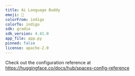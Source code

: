 ```yaml
---
title: Ai Language Buddy
emoji: 🚀
colorFrom: indigo
colorTo: indigo
sdk: gradio
sdk_version: 4.41.0
app_file: app.py
pinned: false
license: apache-2.0
---
```


Check out the configuration reference at https://huggingface.co/docs/hub/spaces-config-reference
